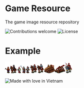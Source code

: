 # Game Resource
The game image resource repository

![Contributions welcome](https://img.shields.io/badge/contributions-welcome-brightgreen.svg?style=flat)
![License](https://img.shields.io/github/license/ging-dev/game-assets)

# Example

![](chinese_empire/allperson.png)

![Made with love in Vietnam](https://madewithlove.now.sh/vn?heart=true)
